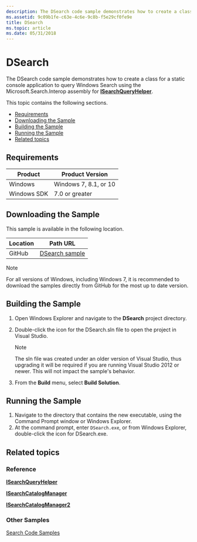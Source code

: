 ```yaml
---
description: The DSearch code sample demonstrates how to create a class for a static console application to query Windows Search using the Microsoft.Search.Interop assembly for ISearchQueryHelper.
ms.assetid: 9c09b1fe-c63e-4c6e-9c8b-f5e29cf0fe9e
title: DSearch
ms.topic: article
ms.date: 05/31/2018
---
```


# DSearch

The DSearch code sample demonstrates how to create a class for a static console application to query Windows Search using the Microsoft.Search.Interop assembly for [**ISearchQueryHelper**](/windows/desktop/api/Searchapi/nn-searchapi-isearchqueryhelper).

This topic contains the following sections.

- [Requirements](#requirements)
- [Downloading the Sample](#downloading-the-sample)
- [Building the Sample](#building-the-sample)
- [Running the Sample](#running-the-sample)
- [Related topics](#related-topics)

## Requirements

| Product     | Product Version          |
|-------------|--------------------------|
| Windows     | Windows 7, 8.1, or 10    |
| Windows SDK | 7.0 or greater           |

## Downloading the Sample

This sample is available in the following location.

| Location      | Path URL                                                                  |
|---------------|---------------------------------------------------------------------------|
| GitHub        | [DSearch sample](https://github.com/Microsoft/Windows-classic-samples/tree/master/Samples/Win7Samples/winui/WindowsSearch/DSearch)         |

> [!NOTE]  
> For all versions of Windows, including Windows 7, it is recommended to download the samples directly from GitHub for the most up to date version.

## Building the Sample

1. Open Windows Explorer and navigate to the **DSearch** project directory.
2. Double-click the icon for the DSearch.sln file to open the project in Visual Studio.
  
    > [!NOTE]  
    > The sln file was created under an older version of Visual Studio, thus upgrading it will be required if you are running Visual Studio 2012 or newer. This will not impact the sample's behavior.

3. From the **Build** menu, select **Build Solution**.

## Running the Sample

1. Navigate to the directory that contains the new executable, using the Command Prompt window or Windows Explorer.
2. At the command prompt, enter `DSearch.exe`, or from Windows Explorer, double-click the icon for DSearch.exe.

## Related topics

### Reference

[**ISearchQueryHelper**](/windows/desktop/api/Searchapi/nn-searchapi-isearchqueryhelper)

[**ISearchCatalogManager**](/windows/desktop/api/Searchapi/nn-searchapi-isearchcatalogmanager)

[**ISearchCatalogManager2**](/windows/desktop/api/Searchapi/nn-searchapi-isearchcatalogmanager2)

### Other Samples

[Search Code Samples](-search-samples-ovw.md)
